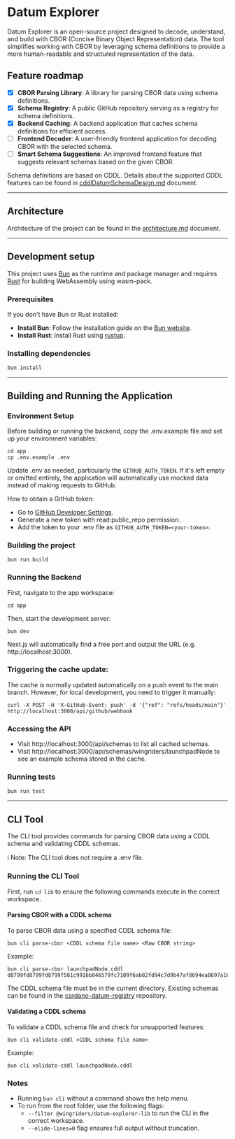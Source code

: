 # Datum Explorer

Datum Explorer is an open-source project designed to decode, understand, and build with CBOR (Concise Binary Object Representation) data. The tool simplifies working with CBOR by leveraging schema definitions to provide a more human-readable and structured representation of the data.

## Feature roadmap

- [x]  **CBOR Parsing Library**: A library for parsing CBOR data using schema definitions.
- [x]  **Schema Registry**: A public GitHub repository serving as a registry for schema definitions.
- [x]  **Backend Caching**: A backend application that caches schema definitions for efficient access.
- [ ]  **Frontend Decoder**: A user-friendly frontend application for decoding CBOR with the selected schema.
- [ ]  **Smart Schema Suggestions**: An improved frontend feature that suggests relevant schemas based on the given CBOR.

Schema definitions are based on CDDL. Details about the supported CDDL features can be found in [cddlDatumSchemaDesign.md](./docs/cddlDatumSchemaDesign.md) document.

---

## Architecture

Architecture of the project can be found in the [architecture.md](./docs/architecture.md) document.

---

## Development setup

This project uses [Bun](https://bun.sh/) as the runtime and package manager and requires [Rust](https://www.rust-lang.org/) for building WebAssembly using wasm-pack.

### Prerequisites

If you don't have Bun or Rust installed:
- **Install Bun**: Follow the installation guide on the [Bun website](https://bun.sh/).
- **Install Rust**: Install Rust using [rustup](https://rustup.rs/).

### Installing dependencies

```shell
bun install
```

---

## Building and Running the Application

### Environment Setup

Before building or running the backend, copy the .env.example file and set up your environment variables:
```shell
cd app
cp .env.example .env
```

Update .env as needed, particularly the `GITHUB_AUTH_TOKEN`. If it's left empty or omitted entirely, the application will automatically use mocked data instead of making requests to GitHub.

How to obtain a GitHub token:
- Go to [GitHub Developer Settings](https://github.com/settings/tokens).
- Generate a new token with read:public_repo permission.
- Add the token to your .env file as `GITHUB_AUTH_TOKEN=<your-token>`.

### Building the project

```shell
bun run build
```

### Running the Backend

First, navigate to the app workspace:
```shell
cd app
```

Then, start the development server:
```shell
bun dev
```

Next.js will automatically find a free port and output the URL (e.g. http://localhost:3000).

### Triggering the cache update:

The cache is normally updated automatically on a push event to the main branch.
However, for local development, you need to trigger it manually:

```shell
curl -X POST -H 'X-GitHub-Event: push' -d '{"ref": "refs/heads/main"}' http://localhost:3000/api/github/webhook
```

### Accessing the API

- Visit http://localhost:3000/api/schemas to list all cached schemas.
- Visit http://localhost:3000/api/schemas/wingriders/launchpadNode to see an example schema stored in the cache.

### Running tests

```shell
bun run test
```

---

## CLI Tool

The CLI tool provides commands for parsing CBOR data using a CDDL schema and validating CDDL schemas.

ℹ️ Note: The CLI tool does not require a .env file.

### Running the CLI Tool

First, run `cd lib` to ensure the following commands execute in the correct workspace.

#### Parsing CBOR with a CDDL schema

To parse CBOR data using a specified CDDL schema file:

```shell
bun cli parse-cbor <CDDL schema file name> <Raw CBOR string>
```

Example:
```shell
bun cli parse-cbor launchpadNode.cddl d8799fd8799fd8799f581c9916b846579fc7109f6ab82fd94c7d9b47af8694ea8697a167b1bb0800ffffd87a801b0000018a5058c6f01a00989680ff
```

The CDDL schema file must be in the current directory. Existing schemas can be found in the [cardano-datum-registry](https://github.com/WingRiders/cardano-datum-registry) repository.

#### Validating a CDDL schema

To validate a CDDL schema file and check for unsupported features:

```shell
bun cli validate-cddl <CDDL schema file name>
```

Example:
```shell
bun cli validate-cddl launchpadNode.cddl
```

### Notes

- Running `bun cli` without a command shows the help menu.
- To run from the root folder, use the following flags:
  - `--filter @wingriders/datum-explorer-lib` to run the CLI in the correct workspace.
  - `--elide-lines=0` flag ensures full output without truncation.
